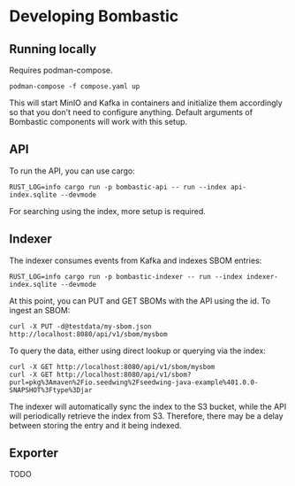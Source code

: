 # Developing Bombastic

## Running locally

Requires podman-compose.

```
podman-compose -f compose.yaml up
```

This will start MinIO and Kafka in containers and initialize them accordingly so that you don't need to configure anything. Default arguments of Bombastic components will work with this setup.

## API

To run the API, you can use cargo:

```
RUST_LOG=info cargo run -p bombastic-api -- run --index api-index.sqlite --devmode
```

For searching using the index, more setup is required.

## Indexer

The indexer consumes events from Kafka and indexes SBOM entries:

```
RUST_LOG=info cargo run -p bombastic-indexer -- run --index indexer-index.sqlite --devmode
```

At this point, you can PUT and GET SBOMs with the API using the id. To ingest an SBOM:

```
curl -X PUT -d@testdata/my-sbom.json http://localhost:8080/api/v1/sbom/mysbom
```

To query the data, either using direct lookup or querying via the index:

```
curl -X GET http://localhost:8080/api/v1/sbom/mysbom
curl -X GET http://localhost:8080/api/v1/sbom?purl=pkg%3Amaven%2Fio.seedwing%2Fseedwing-java-example%401.0.0-SNAPSHOT%3Ftype%3Djar
```

The indexer will automatically sync the index to the S3 bucket, while the API will periodically retrieve the index from S3. Therefore, there may be a delay between storing the entry and it being indexed.

## Exporter

TODO
